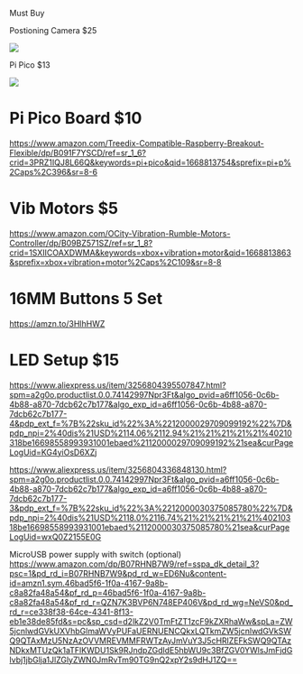 Must Buy 

Postioning Camera $25

<a href="https://www.amazon.com/dp/B09YTW747X?pd_rd_i=B09YTW747X&pd_rd_w=9EIJL&content-id=amzn1.sym.88097cb9-5064-44ef-891b-abfacbc1c44b&pf_rd_p=88097cb9-5064-44ef-891b-abfacbc1c44b&pf_rd_r=WYF2B2SG661EB5Q3TYPB&pd_rd_wg=YOq14&pd_rd_r=23f70b32-b2fe-46f9-964e-a5fc58f225cc&s=industrial&sp_csd=d2lkZ2V0TmFtZT1zcF9kZXRhaWw&spLa=ZW5jcnlwdGVkUXVhbGlmaWVyPUExNFpKTlgxUjFGSVdVJmVuY3J5cHRlZElkPUEwNzkxMTMzM0Y3QlZNM1Y0RlhNTCZlbmNyeXB0ZWRBZElkPUEwNjExMzAxM0NLRDlWQjU1MFBSNiZ3aWRnZXROYW1lPXNwX2RldGFpbCZhY3Rpb249Y2xpY2tSZWRpcmVjdCZkb05vdExvZ0NsaWNrPXRydWU&th=1&linkCode=li2&tag=retrodevils-20&linkId=d5ce7215b5d796b37f67356f977cdb31&language=en_US&ref_=as_li_ss_il" target="_blank"><img border="0" src="//ws-na.amazon-adsystem.com/widgets/q?_encoding=UTF8&ASIN=B09YTW747X&Format=_SL160_&ID=AsinImage&MarketPlace=US&ServiceVersion=20070822&WS=1&tag=retrodevils-20&language=en_US" ></a><img src="https://ir-na.amazon-adsystem.com/e/ir?t=retrodevils-20&language=en_US&l=li2&o=1&a=B09YTW747X" width="1" height="1" border="0" alt="" style="border:none !important; margin:0px !important;" />

Pi Pico $13

<a href="https://www.amazon.com/Raspberry-Pre-Soldered-Microcontroller-Development-Dual-Core/dp/B08X7HN2VG?keywords=pi+pico&qid=1670516683&sr=8-9&linkCode=li2&tag=retrodevils-20&linkId=4f0e6370ec65f7acd6f9a776a12296b5&language=en_US&ref_=as_li_ss_il" target="_blank"><img border="0" src="//ws-na.amazon-adsystem.com/widgets/q?_encoding=UTF8&ASIN=B08X7HN2VG&Format=_SL160_&ID=AsinImage&MarketPlace=US&ServiceVersion=20070822&WS=1&tag=retrodevils-20&language=en_US" ></a><img src="https://ir-na.amazon-adsystem.com/e/ir?t=retrodevils-20&language=en_US&l=li2&o=1&a=B08X7HN2VG" width="1" height="1" border="0" alt="" style="border:none !important; margin:0px !important;" />

# Pi Pico Board $10
https://www.amazon.com/Treedix-Compatible-Raspberry-Breakout-Flexible/dp/B091F7YSCD/ref=sr_1_6?crid=3PRZ1IQJ8L66Q&keywords=pi+pico&qid=1668813754&sprefix=pi+p%2Caps%2C396&sr=8-6

# Vib Motors $5
https://www.amazon.com/OCity-Vibration-Rumble-Motors-Controller/dp/B09BZ571SZ/ref=sr_1_8?crid=1SXIICOAXDWMA&keywords=xbox+vibration+motor&qid=1668813863&sprefix=xbox+vibration+motor%2Caps%2C109&sr=8-8

# 16MM Buttons 5 Set
https://amzn.to/3HlhHWZ

# LED Setup $15
https://www.aliexpress.us/item/3256804395507847.html?spm=a2g0o.productlist.0.0.74142997Npr3Ft&algo_pvid=a6ff1056-0c6b-4b88-a870-7dcb62c7b177&algo_exp_id=a6ff1056-0c6b-4b88-a870-7dcb62c7b177-4&pdp_ext_f=%7B%22sku_id%22%3A%2212000029709099192%22%7D&pdp_npi=2%40dis%21USD%2114.06%2112.94%21%21%21%21%21%40210318be16698558993931001ebaed%2112000029709099192%21sea&curPageLogUid=KG4yiOsD6XZj

https://www.aliexpress.us/item/3256804336848130.html?spm=a2g0o.productlist.0.0.74142997Npr3Ft&algo_pvid=a6ff1056-0c6b-4b88-a870-7dcb62c7b177&algo_exp_id=a6ff1056-0c6b-4b88-a870-7dcb62c7b177-3&pdp_ext_f=%7B%22sku_id%22%3A%2212000030375085780%22%7D&pdp_npi=2%40dis%21USD%2118.0%2116.74%21%21%21%21%21%40210318be16698558993931001ebaed%2112000030375085780%21sea&curPageLogUid=wxQ0Z2155E0G

MicroUSB power supply with switch (optional)
https://www.amazon.com/dp/B07RHNB7W9/ref=sspa_dk_detail_3?psc=1&pd_rd_i=B07RHNB7W9&pd_rd_w=ED6Nu&content-id=amzn1.sym.46bad5f6-1f0a-4167-9a8b-c8a82fa48a54&pf_rd_p=46bad5f6-1f0a-4167-9a8b-c8a82fa48a54&pf_rd_r=QZN7K3BVP6N748EP406V&pd_rd_wg=NeVS0&pd_rd_r=ce338f38-64ce-4341-8f13-eb1e38de85fd&s=pc&sp_csd=d2lkZ2V0TmFtZT1zcF9kZXRhaWw&spLa=ZW5jcnlwdGVkUXVhbGlmaWVyPUFaUERNUENCQkxLQTkmZW5jcnlwdGVkSWQ9QTAxMzU5NzAzOVVMREVMMFRWTzAyJmVuY3J5cHRlZEFkSWQ9QTAzNDkxMTUzQk1aTFlKWDU1Sk9RJndpZGdldE5hbWU9c3BfZGV0YWlsJmFjdGlvbj1jbGlja1JlZGlyZWN0JmRvTm90TG9nQ2xpY2s9dHJ1ZQ==
